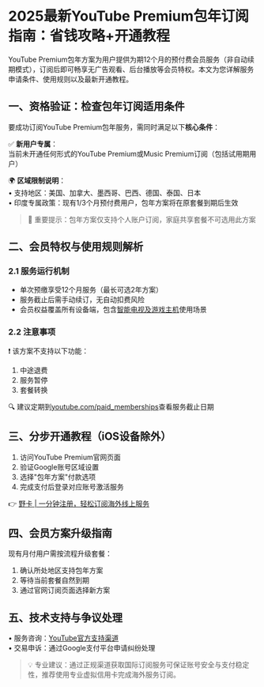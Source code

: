 # 2025最新YouTube Premium包年订阅指南：省钱攻略+开通教程

YouTube Premium包年方案为用户提供为期12个月的预付费会员服务（非自动续期模式），订阅后即可畅享无广告观看、后台播放等会员特权。本文为您详解服务申请条件、使用规则以及最新开通教程。

## 一、资格验证：检查包年订阅适用条件
要成功订阅YouTube Premium包年服务，需同时满足以下**核心条件**：

✅ **新用户专属**：  
当前未开通任何形式的YouTube Premium或Music Premium订阅（包括试用期用户）

🌍 **区域限制说明**：  
• 支持地区：美国、加拿大、墨西哥、巴西、德国、泰国、日本  
• 印度专属政策：现有1/3个月预付费用户，包年方案将在原套餐到期后生效

> 📢 重要提示：包年方案仅支持个人账户订阅，家庭共享套餐不可选用此方案

## 二、会员特权与使用规则解析
### 2.1 服务运行机制
- 单次预缴享受12个月服务（最长可选2年方案）
- 服务截止后需手动续订，无自动扣费风险
- 会员权益覆盖所有设备端，包含[智能电视及游戏主机](https://bbtdd.com/yeka)使用场景

### 2.2 注意事项
❗ 该方案不支持以下功能：  
1. 中途退费
2. 服务暂停
3. 套餐转换

🔍 建议定期到[youtube.com/paid_memberships](https://bbtdd.com/yeka)查看服务截止日期

## 三、分步开通教程（iOS设备除外）
1. 访问YouTube Premium官网页面
2. 验证Google账号区域设置
3. 选择"包年方案"付款选项
4. 完成支付后登录对应账号激活服务

👉 [野卡 | 一分钟注册，轻松订阅海外线上服务](https://bbtdd.com/yeka)

## 四、会员方案升级指南
现有月付用户需按流程升级套餐：  
1. 确认所处地区支持包年方案
2. 等待当前套餐自然到期
3. 通过官网订阅页面选择新方案

## 五、技术支持与争议处理
• 服务咨询：[YouTube官方支持渠道](https://bbtdd.com/yeka)  
• 交易申诉：通过Google支付平台申请纠纷处理

> 💡 专业建议：通过正规渠道获取国际订阅服务可保证账号安全与支付稳定性，推荐使用专业虚拟信用卡完成海外服务订阅。